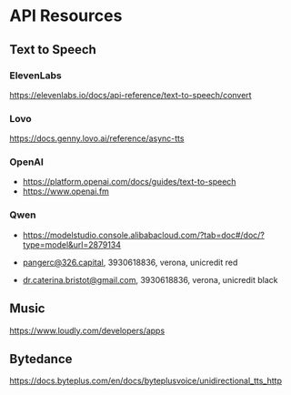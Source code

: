 # API Resources

## Text to Speech

### ElevenLabs

https://elevenlabs.io/docs/api-reference/text-to-speech/convert

### Lovo

https://docs.genny.lovo.ai/reference/async-tts

### OpenAI

- https://platform.openai.com/docs/guides/text-to-speech
- https://www.openai.fm

### Qwen

- https://modelstudio.console.alibabacloud.com/?tab=doc#/doc/?type=model&url=2879134

- pangerc@326.capital, 3930618836, verona, unicredit red
- dr.caterina.bristot@gmail.com, 3930618836, verona, unicredit black

## Music

https://www.loudly.com/developers/apps

## Bytedance

https://docs.byteplus.com/en/docs/byteplusvoice/unidirectional_tts_http
